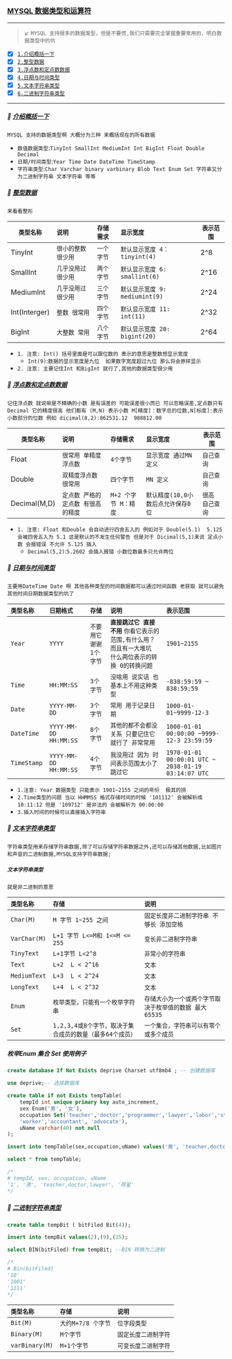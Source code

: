 ### [MYSQL 数据类型和运算符](#top) <b id="top"></b>

-----
> :arrow_lower_left: `MYSQL 支持很多的数据类型，但是不要慌,我们只需要完全掌握重要常用的，明白数据类型中的坑`

- [x] [`1.介绍概括一下`](#intro)
- [x] [`2.整型数据`](#int)
- [x] [`3.浮点数和定点数数据`](#float)
- [x] [`4.日期与时间类型`](#timeday)
- [x] [`5.文本字符串类型`](#text)
- [x] [`6.二进制字符串类型`](#binary)

----

##### :triangular_flag_on_post: [介绍概括一下](#top) <b id="intro"></b> 
`MYSQL 支持的数据类型啊 大概分为三种 来概括现在的所有数据`
* `数值数据类型`:`TinyInt SmallInt MediumInt Int BigInt Float Double Decimal`
* `日期/时间类型`:`Year Time Date DateTime TimeStamp`
* `字符串类型`:`Char Varchar binary varbinary Blob Text Enum Set 字符串又分为二进制字符串 文本字符串 等等`


##### :triangular_flag_on_post: [整型数据](#top) <b id="int"></b> 
`来看看整形`

|`类型名称`|`说明`|`存储需求`|`显示宽度`|`表示范围`|
|---------|:---|:----|:----|-----|
|TinyInt |`很小的整数 很少用` |`一个字节` | `默认显示宽度 4：tinyint(4) `| 2^8 |
|SmallInt|`几乎没用过 很少用`|`两个字节`|`默认显示宽度 6: smallint(6)`|2^16|
|MediumInt|`几乎没用过 很少用`|`三个字节`|`默认显示宽度 9: mediumint(9)`|2^24|
|Int(Interger)|`整数 很常用`|`四个字节`|`默认显示宽度 11: int(11)`|2^32|
|BigInt|`大整数 常用`|`八个字节`|`默认显示宽度 20: bigint(20)`|2^64|

* `1. 注意: Int() 括号里面是可以跟位数的 表示的意思是整数想显示宽度`
   * `Int(9)`:`数据的显示宽度是九位  如果数字宽度超过九位 那么将会原样显示`
* `2. 注意: 主要记住Int 和BigInt 就行了,其他的数据类型很少用`

##### :triangular_flag_on_post: [浮点数和定点数数据](#top) <b id="float"></b> 
`记住浮点数 就说嘛是不精确的小数 是有误差的 可能误差很小而已 可以忽略误差,定点数只有Decimal 它的精度很高 他们都有 (M,N) 表示小数 M[精度]：数字总的位数,N[标度]:表示小数部分的位数 例如 dicimal(8,2):862531.12  988812.00 `

|`类型名称`|`说明`|`存储需求`|`显示宽度`|`表示范围`|
|---------|:---|:----|:----|-----|
|Float|`很常用 单精度浮点数`|`4个字节`|`显示宽度 通过MN 定义`|`自己查询`|
|Double|`双精度浮点数 很常用`|`四个字节`|`MN 定义`|`自己查询`|
|Decimal(M,D)|`定点数 严格的定点数 有很高的精度`|`M+2 个字节 M：精度`|`默认精度(10,0小数后点允许保存0位`|`很高 自己查询`|


* `1. 注意: Float 和Double 会自动进行四舍五入的 例如对于 Double(5.1)  5.125 会被四舍五入为 5.1 这是默认的不发生任何警告 但是对于 Dicimal(5,1)来说 定点小数 会报错误 不允许 5.125 插入`
   * `Decimal(5,2)`:`5.2602 会插入报错 小数位数最多只允许两位`

##### :triangular_flag_on_post: [日期与时间类型](#top) <b id="timeday"></b> 
`主要用DateTime Date 啊 其他各种类型的时间数据都可以通过时间函数 老获取 就可以避免其他时间日期数据类型的坑了`

|`类型名称`|`日期格式`|`存储`|`说明`|`表示范围`|
|:-----|:------|:-----|:-----|:------|
|`Year` |`YYYY` | `不要用它谢谢` `1个字节`|**`直接跳过它 直接不用`** `你看它表示的范围,有什么用？而且有一大堆坑 什么两位表示的转换 0的转换问题`  |`1901~2155` |
|`Time` |`HH:MM:SS`  |`3个字节` |`没啥用 说实话 也基本上不用这种类型` |`-838:59:59 ~ 838:59:59` |
|`Date` |`YYYY-MM-DD` |`3个字节` |`常用 用于记录日期` |`1000-01-01~9999-12-3`|
|`DateTime` |`YYYY-MM-DD HH:MM:SS` |`8个字节` |`其他的都不会都没关系 只要记住它就行了 非常常用` |`1000-01-01 00:00:00 ~9999-12-3 23:59:59` |
|`TimeStamp` |`YYYY-MM-DD HH:MM:SS` |`4个字节`|`我没用过 因为 时间表示范围太小了 跳过它`  |`1970-01-01 00:00:01 UTC ~ 2038-01-19 03:14:07 UTC`|

* `1.注意: Year 数据类型 只能表示 1901~2155 之间的年份  极其的捞`
* `2.Time类型的问题 当以 HHMMSS 格式存储时间的时候 '101112' 会被解析成 10:11:12 但是 '109712' 是非法的 会被解析为 00:00:00 `
* `3.插入时间的时候可以直接插入字符串` 


##### :triangular_flag_on_post: [文本字符串类型](#top) <b id="text"></b> 
`字符串类型用来存储字符串数据,除了可以存储字符串数据之外,还可以存储其他数据,比如图片和声音的二进制数据,MYSQL支持字符串数据;`

##### `文本字符串类型`
`就是非二进制的意思`

|`类型名称`|`存储`|`说明`|
|:-----|:-----|:-----|
|`Char(M)`|`M 字节 1~255 之间`|`固定长度非二进制字符串 不够长 添加空格`|
|`VarChar(M)`|`L+1 字节 L<=M和 1<=M <= 255` |`变长非二进制字符串`|
|`TinyText`|`L+1字节 L<2^8`|`非常小的字符串`|
|`Text`|`L+2  L < 2^16`|`文本` |
|`MediumText`|`L+3  L < 2^24`|`文本` |
|`LongText`|`L+4  L < 2^32`|`文本` |
|`Enum`|`枚举类型，只能有一个枚举字符串`|`存储大小为一个或两个字节取决于枚举值的数据 最大65535` |
|`Set`|`1,2,3,4或8个字节，取决于集合成员的数量（最多64个成员）`|`一个集合，字符串可以有零个或多个成员` |

##### 枚举Enum 集合 Set 使用例子

```sql
create database If Not Exists deprive Charset utf8mb4 ; -- 创建数据库

use deprive;-- 选择数据库

create table if not Exists tempTable(
    tempId int unique primary key auto_increment,
    sex Enum('男', '女'),
    occupation Set('teacher','doctor','programmer','lawyer','labor','student','official', 
    'worker','accountant', 'advocate'),
    uName varchar(40) not null
);

insert into tempTable(sex,occupation,uName) values('男', 'teacher,doctor,lawyer','蒋星');

select * from tempTable;

/*
# tempId, sex, occupation, uName
'1', '男', 'teacher,doctor,lawyer', '蒋星'
*/
```

##### :triangular_flag_on_post: [二进制字符串类型](#top) <b id="binary"></b> 

```sql
create table tempBit ( bitFiled Bit(4));

insert into tempBit values(2),(9),(15);

select BIN(bitFiled) from tempBit; --BIN 转换为二进制

/*
# Bin(bitFiled)
'10'
'1001'
'1111'
*/
```

|`类型名称`|`存储`|`说明`|
|:-----|:-----|:-----|
|`Bit(M)`|`大约M+7/8 个字节`|`位字段类型`|
|`Binary(M)`|`M个字节`|`固定长度二进制字符`|
|`varBinary(M)`|`M+1个字节`|`可变长度二进制字符`|















 

